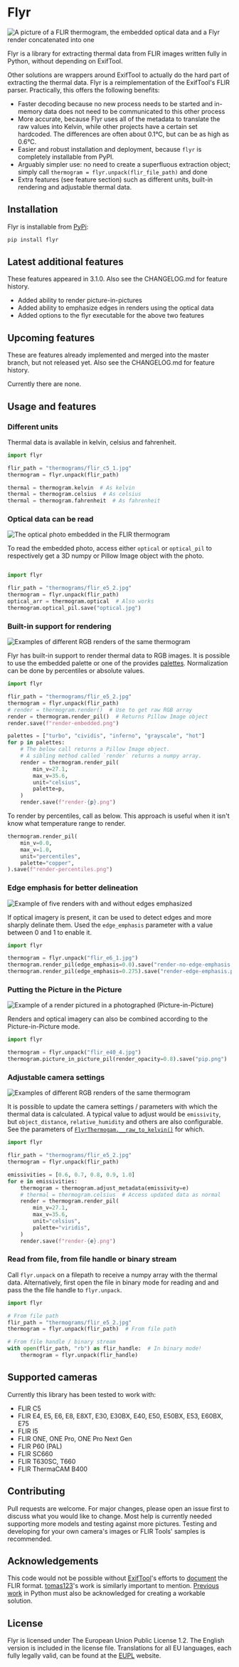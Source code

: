 # Flyr
![A picture of a FLIR thermogram, the embedded optical data and a Flyr render concatenated into one](https://bitbucket.org/nimmerwoner/flyr/downloads/readme_intro.jpg)

Flyr is a library for extracting thermal data from FLIR images written fully in Python, without depending on ExifTool.

Other solutions are wrappers around ExifTool to actually do the hard part of extracting the thermal data. Flyr is a reimplementation of the ExifTool's FLIR parser. Practically, this offers the following benefits:

* Faster decoding because no new process needs to be started and in-memory data does not need to be communicated to this other process
* More accurate, because Flyr uses all of the metadata to translate the raw values into Kelvin, while other projects have a certain set hardcoded. The differences are often about 0.1°C, but can be as high as 0.6°C.
* Easier and robust installation and deployment, because `flyr` is completely installable from PyPI.
* Arguably simpler use: no need to create a superfluous extraction object; simply call `thermogram = flyr.unpack(flir_file_path)` and done
* Extra features (see feature section) such as different units, built-in rendering and adjustable thermal data.

## Installation

Flyr is installable from [PyPi](https://pypi.org/project/flyr/):

```bash
pip install flyr
```

## Latest additional features

These features appeared in 3.1.0. Also see the CHANGELOG.md for feature history.

- Added ability to render picture-in-pictures
- Added ability to emphasize edges in renders using the optical data
- Added options to the flyr executable for the above two features

## Upcoming features

These are features already implemented and merged into the master branch, but not released yet. Also see the CHANGELOG.md for feature history.

Currently there are none.

## Usage and features
### Different units
Thermal data is available in kelvin, celsius and fahrenheit.

```python
import flyr

flir_path = "thermograms/flir_c5_1.jpg"
thermogram = flyr.unpack(flir_path)

thermal = thermogram.kelvin  # As kelvin
thermal = thermogram.celsius  # As celsius
thermal = thermogram.fahrenheit  # As fahrenheit
```

### Optical data can be read
![The optical photo embedded in the FLIR thermogram](https://bitbucket.org/nimmerwoner/flyr/downloads/readme_optical.jpg)

To read the embedded photo, access either `optical` or `optical_pil` to respectively get a 3D numpy or Pillow Image object with the photo.

```python

import flyr

flir_path = "thermograms/flir_e5_2.jpg"
thermogram = flyr.unpack(flir_path)
optical_arr = thermogram.optical  # Also works
thermogram.optical_pil.save("optical.jpg")
```

### Built-in support for rendering
![Examples of different RGB renders of the same thermogram](https://bitbucket.org/nimmerwoner/flyr/downloads/readme_render_example.png)

Flyr has built-in support to render thermal data to RGB images. It is possible to use the embedded palette or one of the provides [palettes](flyr/palettes). Normalization can be done by percentiles or absolute values.

```python
import flyr

flir_path = "thermograms/flir_e5_2.jpg"
thermogram = flyr.unpack(flir_path)
# render = thermogram.render()  # Use to get raw RGB array
render = thermogram.render_pil()  # Returns Pillow Image object
render.save(f"render-embedded.png")
```

```python
palettes = ["turbo", "cividis", "inferno", "grayscale", "hot"]
for p in palettes:
    # The below call returns a Pillow Image object.
    # A sibling method called `render` returns a numpy array.
    render = thermogram.render_pil(
        min_v=27.1,
        max_v=35.6,
        unit="celsius",
        palette=p,
    )
    render.save(f"render-{p}.png")
```

To render by percentiles, call as below. This approach is useful when it isn't know what temperature range to render.

```python
thermogram.render_pil(
    min_v=0.0,
    max_v=1.0,
    unit="percentiles",
    palette="copper",
).save(f"render-percentiles.png")
```

### Edge emphasis for better delineation
![Example of five renders with and without edges emphasized](https://bitbucket.org/nimmerwoner/flyr/downloads/readme_edge_emphasis.png)

If optical imagery is present, it can be used to detect edges and more sharply delinate them. Used the `edge_emphasis` parameter with a value between 0 and 1 to enable it.

```python
import flyr

thermogram = flyr.unpack("flir_e6_1.jpg")
thermogram.render_pil(edge_emphasis=0.0).save("render-no-edge-emphasis.png")
thermogram.render_pil(edge_emphasis=0.275).save("render-edge-emphasis.png")
```

### Putting the Picture in the Picture
![Example of a render pictured in a photographed (Picture-in-Picture)](https://bitbucket.org/nimmerwoner/flyr/downloads/readme_picture_in_picture_example.png)

Renders and optical imagery can also be combined according to the Picture-in-Picture mode.

```python
import flyr

thermogram = flyr.unpack("flir_e40_4.jpg")
thermogram.picture_in_picture_pil(render_opacity=0.8).save("pip.png")
```


### Adjustable camera settings
![Examples of different RGB renders of the same thermogram](https://bitbucket.org/nimmerwoner/flyr/downloads/readme_render_emissivities.png)

It is possible to update the camera settings / parameters with which the thermal data is calculated. A typical value to adjust would be `emissivity`, but `object_distance`, `relative_humidity` and others are also configurable. See the parameters of [`FlyrThermogam.__raw_to_kelvin()`](https://bitbucket.org/nimmerwoner/flyr/src/90635d825bba132a99a240c511df892fab1f05bb/flyr/thermogram.py#lines-217) for which.

```python
import flyr

flir_path = "thermograms/flir_e5_2.jpg"
thermogram = flyr.unpack(flir_path)

emissivities = [0.6, 0.7, 0.8, 0.9, 1.0]
for e in emissivities:
    thermogram = thermogram.adjust_metadata(emissivity=e)
    # thermal = thermogram.celsius  # Access updated data as normal
    render = thermogram.render_pil(
        min_v=27.1,
        max_v=35.6,
        unit="celsius",
        palette="viridis",
    )
    render.save(f"render-{e}.png")
```



### Read from file, from file handle or binary stream
Call `flyr.unpack` on a filepath to receive a numpy array with the thermal data. Alternatively, first open the file in binary mode for reading and and pass the the file handle to `flyr.unpack`.

```python
import flyr

# From file path
flir_path = "thermograms/flir_e5_2.jpg"
thermogram = flyr.unpack(flir_path)  # From file path
```

```python
# From file handle / binary stream
with open(flir_path, "rb") as flir_handle:  # In binary mode!
    thermogram = flyr.unpack(flir_handle)
```

## Supported cameras
Currently this library has been tested to work with:

* FLIR C5
* FLIR E4, E5, E6, E8, E8XT, E30, E30BX, E40, E50, E50BX, E53, E60BX, E75
* FLIR I5
* FLIR ONE, ONE Pro, ONE Pro Next Gen
* FLIR P60 (PAL)
* FLIR SC660
* FLIR T630SC, T660
* FLIR ThermaCAM B400

## Contributing
Pull requests are welcome. For major changes, please open an issue first to discuss what you would like to change. Most help is currently needed supporting more models and testing against more pictures. Testing and developing for your own camera's images or FLIR Tools' samples is recommended.

## Acknowledgements
This code would not be possible without [ExifTool](https://exiftool.org/)'s efforts to [document](https://exiftool.org/TagNames/FLIR.html) the FLIR format. [tomas123](https://www.eevblog.com/forum/thermal-imaging/flir-e4-thermal-imaging-camera-teardown/msg342072/#msg342072)'s work is similarly important to mention. [Previous work](https://github.com/Nervengift/read_thermal.py) in Python must also be acknowledged for creating a workable solution.

## License
Flyr is licensed under The European Union Public License 1.2. The English version is included in the license file. Translations for all EU languages, each fully legally valid, can be found at the [EUPL](https://eupl.eu/) website.
